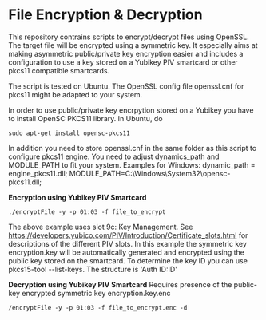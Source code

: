 # File Encryption & Decryption

This repository contrains scripts to encrypt/decrypt files using OpenSSL. The target file will be encrypted using a symmetric key. It especially aims at making asymmetric public/private key encryption easier and includes a configuration to use a key stored on a Yubikey PIV smartcard or other pkcs11 compatible smartcards.

The script is tested on Ubuntu. The OpenSSL config file openssl.cnf for pkcs11 might be adapted to your system.

In order to use public/private key encrpytion stored on a Yubikey you have to install OpenSC PKCS11 library. In Ubuntu, do
```
sudo apt-get install opensc-pkcs11
```

In addition you need to store openssl.cnf in the same folder as this script to configure pkcs11 engine. You need to adjust dynamics_path and MODULE_PATH to fit your system. Examples for Windows: dynamic_path = engine_pkcs11.dll; MODULE_PATH=C:\\Windows\\System32\\opensc-pkcs11.dll;

**Encryption using Yubikey PIV Smartcard**
```
./encryptFile -y -p 01:03 -f file_to_encrypt
```
The above example uses slot 9c: Key Management. See https://developers.yubico.com/PIV/Introduction/Certificate_slots.html for descriptions of the different PIV slots. In this example the symmetric key encryption.key will be automatically generated and encrypted using the public key stored on the smartcard. To determine the key ID you can use pkcs15-tool --list-keys. The structure is 'Auth ID:ID'

**Decryption using Yubikey PIV Smartcard**
Requires presence of the public-key encrypted symmetric key encryption.key.enc
```
/encryptFile -y -p 01:03 -f file_to_encrypt.enc -d
```
